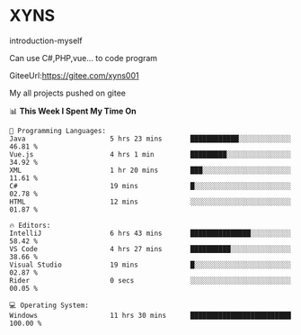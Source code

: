 # XYNS
introduction-myself

Can use C#,PHP,vue... to code program

GiteeUrl:https://gitee.com/xyns001

My all projects pushed on gitee

<!--START_SECTION:waka-->
📊 **This Week I Spent My Time On** 

```text
💬 Programming Languages: 
Java                     5 hrs 23 mins       ████████████░░░░░░░░░░░░░   46.81 % 
Vue.js                   4 hrs 1 min         █████████░░░░░░░░░░░░░░░░   34.92 % 
XML                      1 hr 20 mins        ███░░░░░░░░░░░░░░░░░░░░░░   11.61 % 
C#                       19 mins             █░░░░░░░░░░░░░░░░░░░░░░░░   02.78 % 
HTML                     12 mins             ░░░░░░░░░░░░░░░░░░░░░░░░░   01.87 % 

🔥 Editors: 
IntelliJ                 6 hrs 43 mins       ███████████████░░░░░░░░░░   58.42 % 
VS Code                  4 hrs 27 mins       ██████████░░░░░░░░░░░░░░░   38.66 % 
Visual Studio            19 mins             █░░░░░░░░░░░░░░░░░░░░░░░░   02.87 % 
Rider                    0 secs              ░░░░░░░░░░░░░░░░░░░░░░░░░   00.05 % 

💻 Operating System: 
Windows                  11 hrs 30 mins      █████████████████████████   100.00 % 
```


<!--END_SECTION:waka-->
